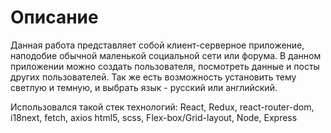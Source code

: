 # Описание

Данная работа представляет собой клиент-серверное приложение, 
наподобие обычной маленькой социальной сети или форума. В данном приложении можно создать пользователя, 
посмотреть данные и посты других пользователей. Так же есть возможность 
установить тему светлую и темную, и выбрать язык - русский или английский.

Использовался такой стек технологий:
React, Redux, react-router-dom, i18next, fetch, axios
html5, scss, Flex-box/Grid-layout, Node, Express
